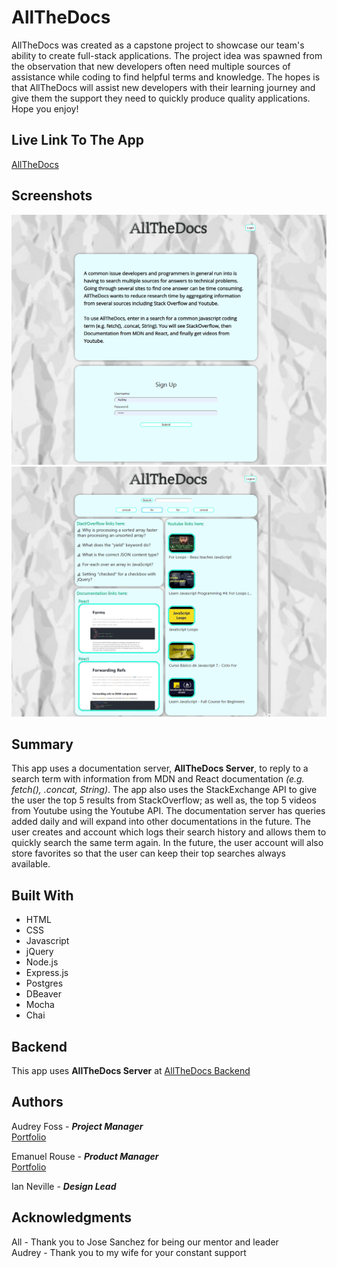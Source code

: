 # AllTheDocs
AllTheDocs was created as a capstone project to showcase our team's ability to create full-stack applications. The project idea was spawned from the observation that new developers often need multiple sources of assistance while coding to find helpful terms and knowledge. The hopes is that AllTheDocs will assist new developers with their learning journey and give them the support they need to quickly produce quality applications. Hope you enjoy!

## Live Link To The App
[AllTheDocs](https://allthedocs.audreycious.now.sh/)

## Screenshots
<img src="/images/allthedocs_homepage-view.png" width="550" height="400" >
<img src="/images/allthedocs_search-view.png" width="550" height="400" >

## Summary
This app uses a documentation server, **AllTheDocs Server**, to reply to a search term with information from MDN and React documentation *(e.g. fetch(), .concat, String)*. The app also uses the StackExchange API to give the user the top 5 results from StackOverflow; as well as, the top 5 videos from Youtube using the Youtube API. The documentation server has queries added daily and will expand into other documentations in the future. The user creates and account which logs their search history and allows them to quickly search the same term again. In the future, the user account will also store favorites so that the user can keep their top searches always available.

## Built With
* HTML
* CSS
* Javascript
* jQuery
* Node.js
* Express.js
* Postgres
* DBeaver
* Mocha
* Chai

## Backend
This app uses **AllTheDocs Server** at [AllTheDocs Backend](https://allthedocs.herokuapp.com/)

## Authors
Audrey Foss - **_Project Manager_**  
[Portfolio](https://audreycious.github.io/Portfolio/)

Emanuel Rouse - **_Product Manager_**  
[Portfolio](https://emanualrouse.github.io/Portfolio/)

Ian Neville - **_Design Lead_**

## Acknowledgments
All - Thank you to Jose Sanchez for being our mentor and leader  
Audrey - Thank you to my wife for your constant support
